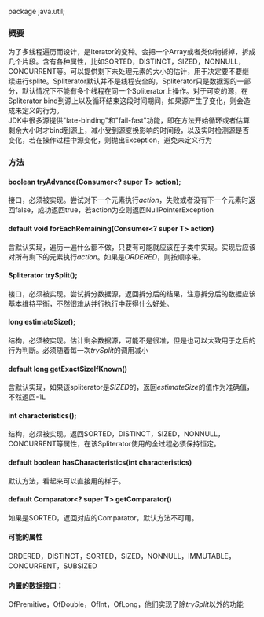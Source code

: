 package java.util;

### 概要
为了多线程遍历而设计，是Iterator的变种。会把一个Array或者类似物拆掉，拆成几个片段。含有各种属性，比如SORTED，DISTINCT，SIZED，NONNULL，CONCURRENT等。可以提供剩下未处理元素的大小的估计，用于决定要不要继续进行splite。Spliterator默认并不是线程安全的，Spliterator只是数据源的一部分，默认情况下不能有多个线程在同一个Spliterator上操作。对于可变的源，在Spliterator bind到源上以及循环结束这段时间期间，如果源产生了变化，则会造成未定义的行为。  
JDK中很多源提供"late-binding"和"fail-fast"功能，即在方法开始循环或者估算剩余大小时才bind到源上，减小受到源变换影响的时间段，以及实时检测源是否变化，若在操作过程中源变化，则抛出Exception，避免未定义行为  
### 方法

#### boolean tryAdvance(Consumer<? super T> action);
接口，必须被实现。尝试对下一个元素执行<em>action</em>，失败或者没有下一个元素时返回false，成功返回true，若action为空则返回NullPointerException

#### default void forEachRemaining(Consumer<? super T> action)
含默认实现，遍历一遍什么都不做，只要有可能就应该在子类中实现。实现后应该对所有剩下的元素执行<em>action</em>。如果是<em>ORDERED</em>，则按顺序来。

#### Spliterator<T> trySplit();
接口，必须被实现。尝试拆分数据源，返回拆分后的结果，注意拆分后的数据应该基本维持平衡，不然很难从并行执行中获得什么好处。

#### long estimateSize();
结构，必须被实现。估计剩余数据源，可能不是很准，但是也可以大致用于之后的行为判断。必须随着每一次<em>trySplit</em>的调用减小

#### default long getExactSizeIfKnown()
含默认实现，如果该spliterator是<em>SIZED</em>的，返回<em>estimateSize</em>的值作为准确值，不然返回-1L

#### int characteristics();
结构，必须被实现。返回SORTED，DISTINCT，SIZED，NONNULL，CONCURRENT等属性，在该Spliterator使用的全过程必须保持恒定。

#### default boolean hasCharacteristics(int characteristics)
默认方法，看起来可以直接用的样子。

#### default Comparator<? super T> getComparator()
如果是SORTED，返回对应的Comparator，默认方法不可用。

#### 可能的属性
ORDERED，DISTINCT，SORTED，SIZED，NONNULL，IMMUTABLE，CONCURRENT，SUBSIZED

#### 内置的数据接口：
OfPremitive，OfDouble，OfInt，OfLong，他们实现了除<em>trySplit</em>以外的功能

